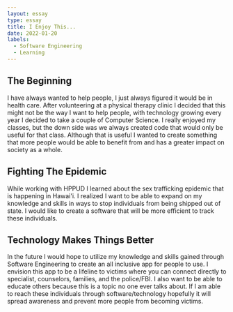 ```yaml
---
layout: essay
type: essay
title: I Enjoy This...
date: 2022-01-20
labels:
  - Software Engineering
  - Learning
---
```


## The Beginning 

I have always wanted to help people, I just always figured it would be in health care. After volunteering at a physical therapy clinic I decided that this might not be the way I want to help people, with technology growing every year I decided to take a couple of Computer Science. I really enjoyed my classes, but the down side was we always created code that would only be useful for that class. Although that is useful I wanted to create something that more people would be able to benefit from and has a greater impact on society as a whole.

## Fighting The Epidemic

While working with HPPUD I learned about the sex trafficking epidemic that is happening in Hawai'i. I realized I want to be able to expand on my knowledge and skills in ways to stop individuals from being shipped out of state. I would like to create a software that will be more efficient to track these individuals.

## Technology Makes Things Better

In the future I would hope to utilize my knowledge and skills gained through Software Engineering to create an all inclusive app for people to use. I envision this app to be a lifeline to victims where you can connect directly to specialist, counselors, families, and the police/FBI.  I also want to be able to educate others because this is a topic no one ever talks about. If I am able to reach these individuals through software/technology hopefully it will spread awareness and prevent more people from becoming victims.
